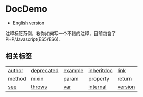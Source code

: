 DocDemo
=======

* [English version](./README_EN.md)

注释标签范例，教你如何写一个不错的注释，目前包含了PHP/Javascript(ES5/ES6).

相关标签
---

||||||
|---|---|---|---|---|
|[author](./README_EN.md)|[deprecated](./README_EN.md)|[example](./README_EN.md)|[inheritdoc](./README_EN.md)|[link](./README_EN.md)|
|[method](./README_EN.md)|[mixin](./README_EN.md)|[param](./README_EN.md)|[property](./README_EN.md)|[return](./README_EN.md)|
|[see](./README_EN.md)|[throws](./README_EN.md)|[var](./README_EN.md)|[internal](./README_EN.md)|[version](./README_EN.md)|





